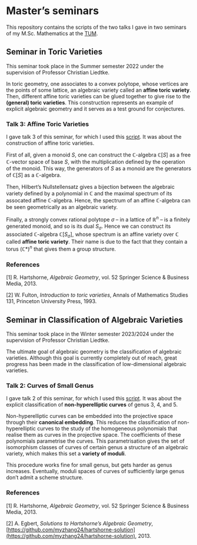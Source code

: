 # Master&rsquo;s seminars

This repository contains the scripts of the two talks I gave in two seminars of my M.Sc. Mathematics at the [TUM](https://www.tum.de/).

## Seminar in Toric Varieties

This seminar took place in the Summer semester 2022 under the supervision of Professor Christian Liedtke.

In toric geometry, one associates to a convex polytope, whose vertices are the points of some lattice, an algebraic variety called an **affine toric variety**. Then, different affine toric varieties can be glued together to give rise to the **(general) toric varieties**. This construction represents an example of explicit algebraic geometry and it serves as a test ground for conjectures.

### Talk 3: Affine Toric Varieties

I gave talk 3 of this seminar, for which I used this [script](Toric-Varieties/Talk-3-Affine-Toric-Varieties.pdf). It was about the construction of affine toric varieties.

First of all, given a monoid *S*, one can construct the &Copf;-algebra &Copf;[*S*] as a free &Copf;-vector space of base *S*, with the multiplication defined by the operation of the monoid. This way, the generators of *S* as a monoid are the generators of &Copf;[*S*] as a &Copf;-algebra.

Then, Hilbert&rsquo;s Nullstellensatz gives a bijection between the algebraic variety defined by a polynomial in &Copf; and the maximal spectrum of its assocated affine &Copf;-algebra. Hence, the spectrum of an affine &Copf;-algebra can be seen geometrically as an algebraic variety.

Finally, a strongly convex rational polytope *&sigma;* &ndash; in a lattice of &Ropf;<sup>*n*</sup> &ndash; is a finitely generated monoid, and so is its dual *S*<sub>*&sigma;*</sub>. Hence we can construct its associated &Copf;-algebra &Copf;[*S*<sub>*&sigma;*</sub>], whose spectrum is an affine variety over &Copf; called **affine toric variety**. Their name is due to the fact that they contain a torus (&Copf;&ast;)<sup>*n*</sup> that gives them a group structure.

### References

[1] R. Hartshorne, *Algebraic Geometry*, vol. 52 Springer Science &amp; Business Media, 2013.

[2] W. Fulton, *Introduction to toric varieties*, Annals of Mathematics Studies 131, Princeton University Press, 1993.

## Seminar in Classification of Algebraic Varieties

This seminar took place in the Winter semester 2023/2024 under the supervision of Professor Christian Liedtke.

The ultimate goal of algebraic geometry is the classification of algebraic varieties. Although this goal is currently completely out of reach, great progress has been made in the classification of low-dimensional algebraic varieties.

### Talk 2: Curves of Small Genus

I gave talk 2 of this seminar, for which I used this [script](Classification-of-Algebraic-Varieties/Talk-2-Curves-of-small-genus.pdf). It was about the explicit classification of **non-hyperelliptic curves** of genus 3, 4, and 5.

Non-hyperelliptic curves can be embedded into the projective space through their **canonical embedding**. This reduces the classification of non-hyperelliptic curves to the study of the homogeneous polynomials that realise them as curves in the projective space. The coefficients of these polynomials parametrise the curves. This parametrisation gives the set of isomorphism classes of curves of certain genus a structure of an algebraic variety, which makes this set a **variety of moduli**.

This procedure works fine for small genus, but gets harder as genus increases. Eventually, moduli spaces of curves of sufficiently large genus don&rsquo;t admit a scheme structure.

### References

[1] R. Hartshorne, *Algebraic Geometry*, vol. 52 Springer Science &amp; Business Media, 2013.

[2] A. Egbert, *Solutions to Hartshorne&rsquo;s Algebraic Geometry*, [https://github.com/myzhang24/hartshorne-solution](https://github.com/myzhang24/hartshorne-solution), 2013.
